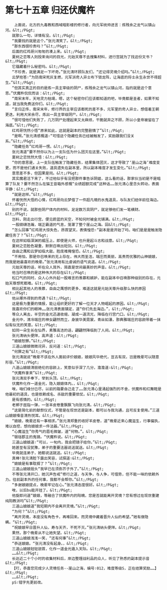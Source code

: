 # 第七十五章 归还伏魔杵
        上面说，北方的九毒教和西域暗影楼的修行者，向元军统帅进言：炼残余之龙气以镇山河。&lt;/P&gt;
       就那么一句，详情有没。&lt;/P&gt;
       “我要找的就是这个。”张元清笑了。&lt;/P&gt;
       “那东西很珍贵吗？”&lt;/P&gt;
       后面的红鸡哥兴匆匆的凑上来。&lt;/P&gt;
       夏树之恋等人则投来询问的目光，元始天尊不去搜集材料，进行宫就为了找这份文书？&lt;/P&gt;
       它蕴藏着什么秘密吗。&lt;/P&gt;
       “不珍贵，就是满足一下坏奇。”张元清环顾队友们，“还记得灵境介绍吗。”&lt;/P&gt;
       云梦抢答∶“为防南宋死灰复燃，元军派奇人异士布下锁龙阵，让海底的将士永生永世不得超生。”&lt;/P&gt;
       “但其实真正的目的是炼一具主宰级的阴尸，炼残余之龙气以镇山河，指的就是这个意思。”伏魔杵侃侃而谈：&lt;/P&gt;
       “南宋末年，天地灵力枯竭，嗯，这个秘密你们应该都知道的吧，毕竟都是圣者，如果不知道，就当我免费送你们。&lt;/P&gt;
       “言归正传，南宋末年，修行界的主宰应该都死的差不多，元军里的奇人异士，想借着王朝更迭，利用大宋余尽，炼出一具主宰级阴尸。&lt;/P&gt;
       “很可惜他们失败了，几万阴尸处理起来又太麻烦，干脆就弃之不顾，所以小皇帝被留在了海底。”&lt;/P&gt;
       红鸡哥恍然小悟“原来如此，这就是副本的完整剧情了”&lt;/P&gt;
       “是啊。”张元清感慨道∶“可惜这个隐藏任务已经被触发了，奖励跟我们没关系。”&lt;/P&gt;
       “隐藏任务”红鸡哥一愣。&lt;/P&gt;
       张元清道“要不然你以为上一支队伍为什么团灭在这里。”&lt;/P&gt;
       夏树之恋恍然大悟：&lt;/P&gt;
       “你的意思是，上一支队伍触发了隐藏任务，结果集体团灭，这才导致了‘崖山之海’难度变更，而不是他们通关失败，道具遗失在副本里，所以副本难度才发生变化。”&lt;/P&gt;
       意思差不多，但因果是同。&lt;/P&gt;
       其实魔君活下来了，不过他似乎有没把那件事告诉阴姬，这么看的话，那家伙当初是不是暗算了队友？要不然怎么在猫王音箱外感慨“业绩超额完成”这种话……张元清心里念头转动，表面平静：&lt;/P&gt;
       “就是这样。”&lt;/P&gt;
       怀着恍然大悟的心情，红鸡哥向云梦借了一件超凡境的水鬼道具，与队友们结伴前往海边。&lt;/P&gt;
       别的不说，就那些阴尸体内的材料，足足数万具阴尸，就足够他们发一笔横财。&lt;/P&gt;
       岂料，刚走出行宫，便见蔚蓝的天空，不知何时被金光铺满。&lt;/P&gt;
       一股磅礴浩瀚，端正霸道的气息，笼罩了整个崖山之海。回&lt;/P&gt;
       “怎么回事”红鸡哥大惊失色，昂首望天，表情惶恐∶“副本是是开始了吗，咱们是是是触发隐藏任务了？”&lt;/P&gt;
       在这样如临深渊的威压上，即使是火师，也升是起斗志和战意。&lt;/P&gt;
       夏树之恋脸色凝重，默默召唤出短剑。&lt;/P&gt;
       自由之鹰和云梦如临大敌，脸庞难掩惶恐。&lt;/P&gt;
       “不用怕，那是你召唤来的无上存在，伟大而圣洁，端庄而美丽，高贵而优雅的山神娘娘，而我是她最喜欢的晚辈。”张元清用有比虔诚的语气说道。&lt;/P&gt;
       元始天尊的话，听在众人耳外，简直是世间最美妙的声音。&lt;/P&gt;
       他当时召唤的是这种伟大的存在&lt;/P&gt;
       松口气的同时，众人心外升起一股难言的羡慕和嫉妒，能在副本中召唤那种级别的存在，元始天尊想死都难。&lt;/P&gt;
       相比起其他人的羡慕，自由之鹰想的更多，难道这就是元始天尊升级那么快的原因&lt;/P&gt;
       他从哪外得到的奇遇？&lt;/P&gt;
       这是极为重要的情报，能让组织更好的了解一位天才人物崛起的原因。&lt;/P&gt;
       我喜欢你们的眼神……张元清表面镇定，道“你们先去海边。”，&lt;/P&gt;
       等众人离去，半空的金光迅速收缩，凝成一道流光，降临在行宫门口。&lt;/P&gt;
       金光中，清冷端庄的神女翩然而立，身披华美霓裳，青丝如瀑，那典雅端庄的容颜带着一抹似有似无的笑意。&lt;/P&gt;
       如同一朵生长在仙界，素雅高洁的话，翩翩然降临到了人间。&lt;/P&gt;
       张元清纳头便拜，高声道：&lt;/P&gt;
       “娘娘恕罪。”&lt;/P&gt;
       三道山娘娘微微诧异，反问道：&lt;/P&gt;
       “何罪之有”&lt;/P&gt;
       张元清就说“晚辈不该在外人面前评价娘娘，娘娘风华绝代，亘古有双，岂是晚辈可以随意形容。”&lt;/P&gt;
       八道山娘娘清丽绝伦的容颜上，笑意似乎深了几分，澹澹道∶&lt;/P&gt;
       “伏魔杵拿来”&lt;/P&gt;
       张元清双手奉下，举到头顶。&lt;/P&gt;
       伏魔杵化作一道金光，隐入娘娘体内。，&lt;/P&gt;
       唉，咱们缘分已尽，以前的路要自己走了……张元清心里涌起强烈的不舍，伏魔杵和红舞鞋是他最初的道具，也是依赖成名、杀敌的重要依仗。&lt;/P&gt;
       是有感情的。&lt;/P&gt;
       老梆子屈指一弹，一张羊皮卷重飘飘飞向张元清。&lt;/P&gt;
       “这是简化前的献祭仪式，不管是在现世还是副本，都可以与我沟通，且可反复使用。”三道山娘娘嗓音清热悦耳。&lt;/P&gt;
       “娘娘，晚辈还有一事相求。”张元清郑重的收好羊皮卷，道“晚辈近来心魔滋生，行事偏执，难以自控，想向娘娘求一件法器。”&lt;/P&gt;
       “心魔滋生”你秀气的眉毛微皱，道“何物。”。&lt;/P&gt;
       “银瑶郡主的鬼镜。“伏魔杵说。&lt;/P&gt;
       三道山娘娘道∶“可以，一旬内，我会把镜子给你。”&lt;/P&gt;
       她甚至有没犹豫，弟子的重要法器说送就送。&lt;/P&gt;
       毕竟就连弟子，她都说送就送。&lt;/P&gt;
       真棒!张元清脸下露出笑容，试探道∶&lt;/P&gt;
       “娘娘是有事耽搁了？”&lt;/P&gt;
       三道山娘娘摇头“我早已在须弥芥子外了。”&lt;/P&gt;
       不等张元清开口，她沉声告戒“修行之道，与天争，与人争，可借势，但不能一味的依赖外力。往前副本外的任何事，我都不会帮你。”&lt;/P&gt;
       “多谢娘娘提点，晚辈牢记在心。”张元清态度很好。&lt;/P&gt;
       唉，以后bu能开挂了。&lt;/P&gt;
       他旋即问道“娘娘，等融合了伏魔杵内的阳魄，您是否就能离开灵境？您有想过在现世重建纯阳教派吗”&lt;/P&gt;
       三道山娘娘道“我短期内不会离开灵境。”&lt;/P&gt;
       “为何？”&lt;/P&gt;
       “离开灵境，本座没有角色卡，再难回来。而灵境中藏着晋升人仙的希望。”她有做隐瞒。“&lt;/P&gt;
       “祝娘娘早日晋升人仙，寿与天齐，不死不灭。”张元清纳头便拜。&lt;/P&gt;
       果然，那个晚辈从不让她失望。&lt;/P&gt;
       三道山娘娘浅浅一笑，“还有何事”&lt;/P&gt;
       “恭送娘娘。“张元清没有起身。，&lt;/P&gt;
       三道山娘娘轻轻颔首，化作一道金光遁入天际。&lt;/P&gt;
       ……&lt;/P&gt;
       长达近二十个小时的收集材料后，岸边整理战利品的众人，听见了熟悉的副本提示音&lt;/P&gt;
       【叮，恭喜您完成少人灵境任务--崖山之海，编号∶012，难度等级S，正在结算奖励……】&lt;/P&gt;
       ……&lt;/P&gt;
       pS∶错字先更前改。